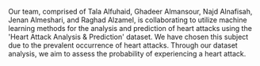 Our team, comprised of Tala Alfuhaid, Ghadeer Almansour, Najd Alnafisah, Jenan Almeshari, and Raghad Alzamel, is collaborating to utilize machine learning methods for the analysis and prediction of heart attacks using the 'Heart Attack Analysis & Prediction' dataset. We have chosen this subject due to the prevalent occurrence of heart attacks. Through our dataset analysis, we aim to assess the probability of experiencing a heart attack.
